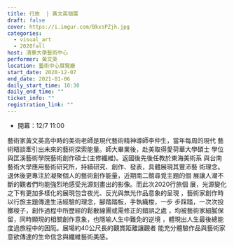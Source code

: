 ```yaml
---
title: 行旅  | 黃文英個展
draft: false
cover: https://i.imgur.com/BkxsPZjh.jpg
categories:
  - visual_art
  - 2020fall
host: 清華大學藝術中心
performer: 黃文英
location: 藝術中心展覽廳
start_date: 2020-12-07
end_date: 2021-01-06
daily_start_time: 10:30
daily_end_time: ""
ticket_info: ""
registration_link: ""
---
```

- 開幕：12/7 11:00

藝術家黃文英高中時的美術老師是現代藝術精神導師李仲生，當年每周的現代
藝術晤談牽引出未來的藝術探索能量。師大畢業後，赴美取得愛荷華大學碩士
學位與匡溪藝術學院藝術創作碩士(主修纖維)。返國後先後任教於東海美術系
與台南藝術大學應用藝術研究所，持續研究、創作、發表，具體展現其豐沛藝
術理念。退休後更專注於凝聚個人的藝術創作能量，近期南二館尋覓主題的個
展讓人潮不斷的觀者們均能強烈地感受光源刻畫出的影像。而此次2020行旅個
展，光源變化之下有更加多樣化的展現包含夜光、反光與無光作品意象的呈現
，藝術家創作時以行旅主題傳達生活經驗的理念，腳踏踏板，手執織梭，一步
步踩踏，一次次投擲梭子，創作過程中所歷經的鬆散線團或需修正的錯誤之處
，均被藝術家細膩保留，同時顯現的相關創作意象，也隱喻人生中難免的逆境
，體現出人生最後總能度過旅程中的困阨。展場約40公尺長的觀賞距離讓觀者
能充分體驗作品與藝術家意欲傳達的生命信念與纖維藝術美感。